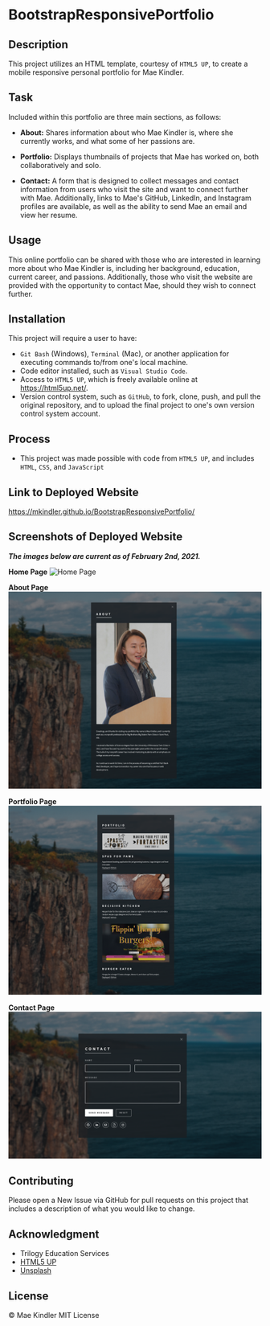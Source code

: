 # BootstrapResponsivePortfolio

## Description

This project utilizes an HTML template, courtesy of `HTML5 UP`, to create a mobile responsive personal portfolio for Mae Kindler.

## Task

Included within this portfolio are three main sections, as follows:

- <b>About:</b> Shares information about who Mae Kindler is, where she currently works, and what some of her passions are.

- <b>Portfolio:</b> Displays thumbnails of projects that Mae has worked on, both collaboratively and solo.

- <b>Contact:</b> A form that is designed to collect messages and contact information from users who visit the site and want to connect further with Mae. Additionally, links to Mae's GitHub, LinkedIn, and Instagram profiles are available, as well as the ability to send Mae an email and view her resume.

## Usage

This online portfolio can be shared with those who are interested in learning more about who Mae Kindler is, including her background, education, current career, and passions. Additionally, those who visit the website are provided with the opportunity to contact Mae, should they wish to connect further.

## Installation

This project will require a user to have:

- `Git Bash` (Windows), `Terminal` (Mac), or another application for executing commands to/from one's local machine.
- Code editor installed, such as `Visual Studio Code`.
- Access to `HTML5 UP`, which is freely available online at https://html5up.net/.
- Version control system, such as `GitHub`, to fork, clone, push, and pull the original repository, and to upload the final project to one's own version control system account.

## Process

- This project was made possible with code from `HTML5 UP`, and includes `HTML`, `CSS`, and `JavaScript`

## Link to Deployed Website

https://mkindler.github.io/BootstrapResponsivePortfolio/

## Screenshots of Deployed Website

<b><i>The images below are current as of February 2nd, 2021.</i></b>

**Home Page**
![Home Page](images/home.png)

**About Page**
![About Me Page](images/about.png)

**Portfolio Page**
![Portfolio Page](images/portfolio.png)

**Contact Page**
![Contact Page](images/contact.png)

## Contributing

Please open a New Issue via GitHub for pull requests on this project that includes a description of what you would like to change.

## Acknowledgment

- Trilogy Education Services
- [HTML5 UP](https://html5up.net/)
- [Unsplash](https://unsplash.com/)

## License

&#169; Mae Kindler
MIT License
